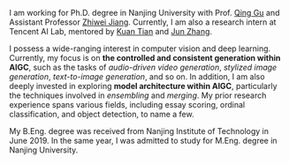 I am working for Ph.D. degree in Nanjing University with Prof. [Qing Gu](https://isetnju.github.io/guq/index.html) and Assistant Professor [Zhiwei Jiang](https://zhiweinju.github.io).
Currently, I am also a research intern at Tencent AI Lab, mentored by [Kuan Tian](https://scholar.google.com/citations?user=zZeo7hwAAAAJ) and [Jun Zhang](https://junzhang.org).  

I possess a wide-ranging interest in computer vision and deep learning. 
Currently, my focus is on **the controlled and consistent generation within AIGC**, such as the tasks of *audio-driven video generation*, *stylized image generation*, *text-to-image generation*, and so on.
In addition, I am also deeply invested in exploring **model architecture within AIGC**, particularly the techniques involved in *ensembling* and *merging*.
My prior research experience spans various fields, including essay scoring, ordinal classification, and object detection, to name a few.

My B.Eng. degree was received from Nanjing Institute of Technology in June 2019. 
In the same year, I was admitted to study for M.Eng. degree in Nanjing University.
